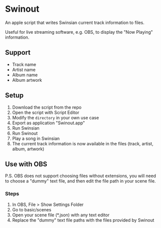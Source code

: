 # Swinout

An apple script that writes Swinsian current track information to files.

Useful for live streaming software, e.g. OBS, to display the "Now Playing" information.

## Support
- Track name
- Artist name
- Album name
- Album artwork

## Setup
1. Download the script from the repo
2. Open the script with Script Editor
3. Modify the `directory` in your own use case
4. Export as application "Swinout.app"
5. Run Swinsian
6. Run Swinout
7. Play a song in Swinsian
8. The current track information is now available in the files (track, artist, album, artwork)

## Use with OBS
P.S. OBS does not support choosing files without extensions, you will need to choose a "dummy" text file, and then edit the file path in your scene file.
### Steps
1. In OBS, File > Show Settings Folder
2. Go to basic/scenes
3. Open your scene file (*.json) with any text editor
4. Replace the "dummy" text file paths with the files provided by Swinout
